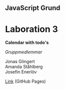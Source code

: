 ## JavaScript Grund

# Laboration 3

**Calendar with todo's**

*Gruppmedlemmar*

Jonas Glingert  
Amanda Ståhlberg  
Josefin Enerlöv  

[Link](https://glingmedia.github.io/todo/)
(GitHub Pages)
